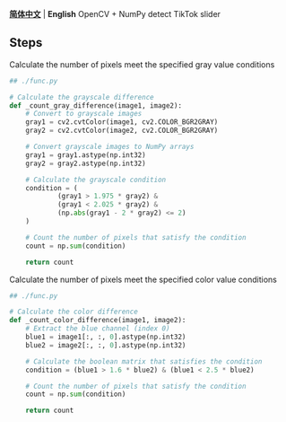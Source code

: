 **[简体中文](README.md)** | **English**
OpenCV + NumPy detect TikTok slider

## Steps

Calculate the number of pixels meet the specified gray value conditions

```python
## ./func.py

# Calculate the grayscale difference
def _count_gray_difference(image1, image2):
    # Convert to grayscale images
    gray1 = cv2.cvtColor(image1, cv2.COLOR_BGR2GRAY)
    gray2 = cv2.cvtColor(image2, cv2.COLOR_BGR2GRAY)

    # Convert grayscale images to NumPy arrays
    gray1 = gray1.astype(np.int32)
    gray2 = gray2.astype(np.int32)

    # Calculate the grayscale condition
    condition = (
            (gray1 > 1.975 * gray2) &
            (gray1 < 2.025 * gray2) &
            (np.abs(gray1 - 2 * gray2) <= 2)
    )

    # Count the number of pixels that satisfy the condition
    count = np.sum(condition)

    return count

```

Calculate the number of pixels meet the specified color value conditions

```python
## ./func.py

# Calculate the color difference
def _count_color_difference(image1, image2):
    # Extract the blue channel (index 0)
    blue1 = image1[:, :, 0].astype(np.int32)
    blue2 = image2[:, :, 0].astype(np.int32)

    # Calculate the boolean matrix that satisfies the condition
    condition = (blue1 > 1.6 * blue2) & (blue1 < 2.5 * blue2)

    # Count the number of pixels that satisfy the condition
    count = np.sum(condition)

    return count

```

